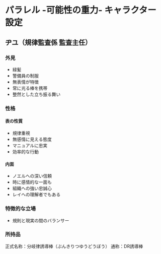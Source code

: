 # パラレル -可能性の重力- キャラクター設定

## ヂユ（規律監査係 監査主任）

### 外見
- 緑髪
- 警備員の制服
- 無表情が特徴
- 常に光る棒を携帯
- 整然とした立ち振る舞い

### 性格
#### 表の性質
- 規律重視
- 無感情に見える態度
- マニュアルに忠実
- 効率的な行動

#### 内面
- ノエルへの深い信頼
- 時に感情的な一面も
- 組織への強い忠誠心
- レイへの理解者でもある

### 特徴的な立場
- 規則と現実の間のバランサー

### 所持品
正式名称：分岐律誘導棒（ぶんきりつゆうどうぼう）
通称：DR誘導棒